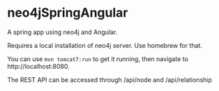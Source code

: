 neo4jSpringAngular
==================

A spring app using neo4j and Angular.

Requires a local installation of neo4j server. Use homebrew for that.

You can use `mvn tomcat7:run` to get it running, then navigate to http://localhost:8080.

The REST API can be accessed through /api/node and /api/relationship
